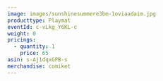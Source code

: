 ```yaml
---
image: images/sunshinesummere3bm-1oviaadaim.jpg
producttype: Playmat
eventId: c-vLkg_Y6KL-c
weight: 0
pricings:
  - quantity: 1
    price: 65
asin: s-Aj1dqxGPB-s
merchandise: comiket
---
```

